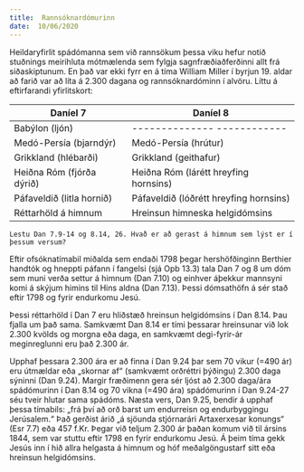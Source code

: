 ```yaml
---
title:  Rannsóknardómurinn
date:  10/06/2020
---
```


Heildaryfirlit spádómanna sem við rannsökum þessa viku hefur notið stuðnings meirihluta mótmælenda sem fylgja sagnfræðiaðferðinni allt frá siðaskiptunum. En það var ekki fyrr en á tíma William Miller í byrjun 19. aldar að farið var að líta á 2.300 dagana og rannsóknardóminn í alvöru. Líttu á eftirfarandi yfirlitskort:

|Daníel 7|Daníel 8|
|---|---|
|Babýlon  (ljón)|--------------  ------------|
|Medó-Persía  (bjarndýr)| Medó-Persía  (hrútur)|
|Grikkland (hlébarði) |Grikkland  (geithafur)|
|Heiðna Róm (fjórða dýrið)| Heiðna Róm (lárétt hreyfing hornsins)|
|Páfaveldið (litla hornið)| Páfaveldið (lóðrétt hreyfing hornsins)|
|Réttarhöld á himnum|  Hreinsun himneska helgidómsins|

`Lestu Dan 7.9-14 og 8.14, 26. Hvað er að gerast á himnum sem lýst er í þessum versum?`

Eftir ofsóknatímabil miðalda sem endaði 1798 þegar hershöfðinginn Berthier handtók og hneppti páfann í fangelsi (sjá Opb 13.3) tala Dan 7 og 8 um dóm sem muni verða settur á himnum (Dan 7.10) og einhver áþekkur mannsyni komi á skýjum himins til Hins aldna (Dan 7.13). Þessi dómsathöfn á sér stað eftir 1798 og fyrir endurkomu Jesú.

Þessi réttarhöld í Dan 7 eru hliðstæð hreinsun helgidómsins í Dan 8.14. Þau fjalla um það sama. Samkvæmt Dan 8.14 er tími þessarar hreinsunar við lok 2.300 kvölds og morgna eða daga, en samkvæmt degi-fyrir-ár meginreglunni eru það 2.300 ár.

Upphaf þessara 2.300 ára er að finna í Dan 9.24 þar sem 70 vikur (=490 ár) eru útmældar eða „skornar af“ (samkvæmt orðréttri þýðingu) 2.300 daga sýninni (Dan 9.24). Margir fræðimenn gera sér ljóst að 2.300 daga/ára spádómurinn í Dan 8.14 og 70 vikna (=490 ára) spádómurinn í Dan 9.24-27 séu tveir hlutar sama spádóms. Næsta vers, Dan 9.25, bendir á upphaf þessa tímabils: „frá því að orð barst um endurreisn og endurbyggingu Jerúsalem.“ Það gerðist árið „á sjöunda stjórnarári Artaxerxesar konungs“ (Esr 7.7) eða 457 f.Kr. Þegar við teljum 2.300 ár þaðan komum við til ársins 1844, sem var stuttu eftir 1798 en fyrir endurkomu Jesú. Á þeim tíma gekk Jesús inn í hið allra helgasta á himnum og hóf meðalgöngustarf sitt eða hreinsun helgidómsins.